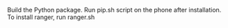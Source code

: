 Build the Python package. 
Run pip.sh script on the phone after installation.
To install ranger, run ranger.sh
